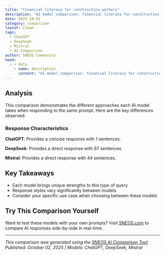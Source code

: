 ```yaml
---
title: "financial literacy for construction workers"
description: "AI model comparison: financial literacy for construction workers..."
date: 2025-10-02
category: comparison
layout: Clean
tags:
  - ChatGPT
  - DeepSeek
  - Mistral
  - AI Comparison
author: SNEOS Community
head:
  - - meta
    - name: description
      content: "AI model comparison: financial literacy for construction workers..."
---
```


<ChatComparison
  title="financial literacy for construction workers"
  prompt="financial literacy for construction workers"
  :responses='{"ChatGPT": "Financial literacy is essential for construction workers, as it helps them manage their earnings, understand budgets, save for retirement, and make informed financial decisions. Here&#x27;s a guide tailored for construction workers to enhance their financial literacy:\n\n### 1. **Understanding Income**\n - **Wages and Salaries**: Know how your pay is structured, including hourly rates, overtime, and incentives.\n - **Tax Deductions**: Understand how income taxes work and what deductions you can expect (federal, state, and local taxes).\n - **Self-Employment Considerations**: If you&#x27;re a subcontractor or freelancer, learn about estimated taxes and self-employment taxes.\n\n### 2. **Budgeting**\n - **Create a Budget**: Track your income and expenses. Categorize spending (housing, food, transportation, utilities, entertainment).\n - **50/30/20 Rule**: A simple budgeting method: 50% of your income for needs, 30% for wants, and 20% for savings and debt repayment.\n - **Adjust for Irregular Income**: Construction work may be seasonal, so save during high-income periods for leaner times.\n\n### 3. **Saving**\n - **Emergency Fund**: Aim to save 3-6 months&#x27; worth of living expenses for unexpected situations (medical emergencies, job loss).\n - **Short-term vs. Long-term Savings**: Identify your savings goals, whether for a vacation, a new tool, or retirement.\n - **High-Interest Savings Accounts**: Use these to earn more on your savings compared to standard accounts.\n\n### 4. **Debt Management**\n - **Understanding Debt**: Know the difference between good debt (like a mortgage) and bad debt (high-interest credit cards).\n - **Repayment Strategies**: Consider the snowball (paying off small debts first) or avalanche (paying off high-interest debts first) methods.\n - **Avoiding Predatory Loans**: Be cautious of payday loans and high-interest finance options.\n\n### 5. **Investing for the Future**\n - **Retirement Plans**: Understand options such as 401(k) plans, IRAs, and how employer matches work.\n - **Investment Basics**: Learn about stocks, bonds, mutual funds, and real estate. Start with low-cost index funds if you&#x27;re unfamiliar with investing.\n - **Risk Tolerance**: Assess how much risk you can take on with your investments based on your financial goals and timeline.\n\n### 6. **Insurance and Protection**\n - **Health Insurance**: Understand the importance of health insurance and explore options available through your employer or the marketplace.\n - **Disability Insurance**: Consider insurance that protects your income in case you&#x27;re unable to work due to injury or illness.\n - **Liability Insurance**: If self-employed, liability insurance can protect against lawsuits arising from work-related incidents.\n\n### 7. **Education and Training**\n - **Skill Development**: Invest in training and certifications to enhance skills, which can lead to higher pay and job security.\n - **Financial Education**: Participate in workshops or online courses focused on financial literacy, budgeting, and investing.\n\n### 8. **Using Financial Tools**\n - **Apps and Software**: Utilize budgeting apps (like Mint or YNAB) and accounting software (like QuickBooks) to manage finances efficiently.\n - **Regular Financial Check-ups**: Review your financial situation regularly—monthly or quarterly—to adjust your budget and savings goals.\n\n### 9. **Building Credit**\n - **Understanding Credit Scores**: Learn how credit scores work, what affects them, and how to improve your score.\n - **Credit Cards**: Use credit responsibly—pay balances in full each month to avoid interest and build a positive credit history.\n\n### 10. **Seeking Professional Advice**\n - **Financial Advisor**: Consider consulting a financial advisor for personalized advice, especially regarding investments and retirement planning.\n\n### Conclusion\nBy enhancing financial literacy, construction workers can improve their financial stability, make informed decisions, and secure their financial future. Start small, keep learning, and don&#x27;t hesitate to seek help when needed.", "DeepSeek": "Of course. Here is a comprehensive guide to financial literacy tailored specifically for the unique income and career patterns of construction workers.\n\n### Why Financial Literacy is Crucial for Construction Workers\n\nConstruction work is rewarding but comes with distinct financial challenges: **variable income, seasonal layoffs, physical risk of injury, and the need to plan for an eventual transition out of physically demanding labor.** Mastering your finances isn\u0027t just about saving; it\u0027s about building stability and security for you and your family, no matter what the economy or your body throws at you.\n\n---\n\n### The 5 Pillars of Financial Health for Construction Workers\n\n#### 1. Taming the Variable Paycheck (The Foundation)\n\nThis is the single most important skill. You might have 60-hour weeks in the summer and no work in the winter. A standard monthly budget doesn\u0027t work here.\n\n* **Calculate Your \u0022Base Pay\u0022:** Figure out your bare-bones monthly expenses (rent/mortgage, utilities, groceries, car payment, insurance). This is your survival number.\n* **Create a \u0022Feast or Famine\u0022 System:**\n * **Open Two Separate Bank Accounts:** a \u0022Bills\u0022 account and a \u0022Paycheck\u0022 account.\n * **During the \u0022Feast\u0022 (Overtime Season):** When you get a large paycheck, immediately transfer your \u0022Base Pay\u0022 amount into your \u0022Bills\u0022 account. This covers your next month\u0027s essentials. The rest goes into your \u0022Paycheck\u0022 account for spending and, crucially, **saving for the \u0022Famine.\u0022**\n * **During the \u0022Famine\u0022 (Slow Season):** You pay your bills from the \u0022Bills\u0022 account. You live off the \u0022Paycheck\u0022 account, which is now funded by the extra you saved during the busy times.\n* **Tool to Use:** A simple spreadsheet or a budgeting app like **YNAB (You Need A Budget)** or **Mint**, which are great for handling variable income.\n\n#### 2. Mastering the Basics: Budgeting \u0026 Debt\n\n* **The Envelope System (Digital or Physical):** Allocate cash for spending categories like groceries, gas, and entertainment. When the cash is gone, you stop spending. Digital versions like **Goodbudget** work on the same principle.\n* **Tackle High-Interest Debt FIRST:** Credit card and payday loan debt can destroy your finances. Make a plan to pay more than the minimum. The \u0022avalanche method\u0022 (paying off the highest-interest debt first) saves the most money.\n* **Be Smart with \u0022Toys\u0022:** It\u0027s tempting to buy a new truck, boat, or ATV during a good season. Pay yourself first (see saving, below) before financing a large depreciating asset.\n\n#### 3. Building Your Financial Safety Gear: Emergency \u0026 Retirement Savings\n\nThink of savings as essential as your hard hat.\n\n* **The Emergency Fund:** This is your most important tool. Aim for **3-6 months of \u0022Base Pay\u0022 expenses**. This fund is for true emergencies: a layoff, a major car repair, or a medical bill. Keep this in a separate, easily accessible savings account.\n* **Retirement: Your \u0022Hanging Up the Tools\u0022 Fund**\n * Your body won\u0027t be able to do this work forever. Start *now*.\n * **If you\u0027re in a Union:** You likely have a pension. Understand its terms. You may also have access to a **401(k) or 403(b)**. Contribute to it, especially if your employer matches your contribution\u2014it\u0027s free money.\n * **If you\u0027re Non-Union:** Open an **IRA (Individual Retirement Account)**. You can set up automatic transfers from your \u0022Feast\u0022 paychecks. A **Roth IRA** is often a great choice if you think your tax rate will be the same or higher in retirement.\n * **SEP IRA or Solo 401(k):** If you\u0027re a subcontractor or run your own small business, look into these. They allow for very high retirement contributions.\n\n#### 4. Protecting Your Biggest Asset: You\n\nYour ability to work is your primary income generator. Protect it.\n\n* **Insurance is Non-Negotiable:**\n * **Health Insurance:** Get it through your union, employer, or the ACA (Affordable Care Act) marketplace. An accident without insurance can lead to financial ruin.\n * **Disability Insurance:** This is critical. It replaces a portion of your income if you get injured *off the job* and can\u0027t work. Union plans often include this. If not, look into a private policy.\n * **Life Insurance:** If people depend on your income (spouse, kids), you need term life insurance. It\u0027s surprisingly affordable.\n* **Wear Your PPE:** This is financial literacy! Preventing an injury is the best financial decision you can make.\n\n#### 5. Leveling Up: Taxes, Side Hustles, and Homeownership\n\n* **Taxes: Don\u0027t Get Surprised**\n * **If you\u0027re a W-2 Employee:** Your taxes are withheld, but you still need to save for a potential tax bill if you have a lot of overtime.\n * **If you\u0027re a 1099 Subcontractor:** This is vital. You are responsible for **Self-Employment Tax** (Social Security \u0026 Medicare). You should be setting aside **25-30% of every paycheck** for taxes. **Make quarterly estimated tax payments** to avoid a huge bill and penalties at tax time.\n* **Side Hustles:** Use your skills. Handyman services, small side jobs, or teaching your skills can provide cash flow during slow periods.\n* **Homeownership:** Your trade skills are a huge advantage. You can save significantly on labor for repairs and renovations, building equity faster. Be cautious about over-leveraging yourself with a massive mortgage.\n\n---\n\n### A Construction Worker\u0027s Financial Checklist\n\n**Every Paycheck:**\n- [ ] Transfer \u0022Base Pay\u0022 to Bills Account.\n- [ ] Transfer a set amount to Emergency Savings.\n- [ ] Transfer a set amount to Retirement (IRA/401k).\n- [ ] Set aside 25-30% for taxes (if 1099).\n\n**Every Month:**\n- [ ] Pay bills from Bills Account.\n- [ ] Track spending against your budget.\n- [ ] Review your debt payoff progress.\n\n**Every Year:**\n- [ ] Review your insurance coverage (health, disability, life).\n- [ . Check your retirement account statements and contribution levels.\n- [ ] Meet with a tax professional (highly recommended for 1099 workers).\n\n### Key Mindset Shifts\n\n* **From \u0022I got a big check\u0022 to \u0022I need to make this last.\u0022**\n* **From \u0022I\u0027ll work until I can\u0027t\u0022 to \u0022I\u0027m building a fund so I can choose when to stop.\u0022**\n* **From \u0022Taxes are a surprise\u0022 to \u0022I plan for my tax bill with every paycheck.\u0022**\n\n### Where to Get Help\n\n* **Your Union:** Many offer free financial counseling and workshops.\n* **Non-Profit Credit Counseling:** Organizations like the **National Foundation for Credit Counseling (NFCC)** offer free or low-cost advice.\n* **A Fiduciary Financial Planner:** They are legally obligated to act in your best interest. They can help you create a personalized plan.\n\nMastering your finances is like mastering a trade. It takes time, practice, and the right tools, but the payoff is a secure and stable future.", "Mistral": "Financial literacy is crucial for construction workers to manage their income, plan for the future, and make informed financial decisions. Here are some key aspects of financial literacy tailored to construction workers:\n\n### 1. **Budgeting**\n - **Track Income and Expenses:** Keep a record of your income and expenses to understand where your money is going.\n - **Create a Budget:** Allocate funds for necessities like rent, utilities, groceries, and savings. Use budgeting apps or spreadsheets to stay organized.\n\n### 2. **Emergency Fund**\n - **Save for Emergencies:** Aim to save at least 3-6 months\u0027 worth of living expenses. This can be crucial in an industry where work can be seasonal or project-based.\n\n### 3. **Savings and Investments**\n - **Retirement Savings:** If your employer offers a 401(k) or similar retirement plan, contribute to it. Take advantage of any employer matching contributions.\n - **Investments:** Consider low-risk investments like bonds or mutual funds. Consult a financial advisor if needed.\n\n### 4. **Insurance**\n - **Health Insurance:** Ensure you have adequate health insurance to cover medical expenses.\n - **Disability Insurance:** This can provide income if you are unable to work due to injury or illness.\n - **Liability Insurance:** Protect yourself from potential lawsuits related to your work.\n\n### 5. **Debt Management**\n - **Avoid High-Interest Debt:** Try to avoid credit card debt and high-interest loans.\n - **Pay Off Debt:** Prioritize paying off high-interest debt first. Consider debt consolidation if necessary.\n\n### 6. **Tax Planning**\n - **Understand Tax Deductions:** Know what expenses are tax-deductible, such as work-related travel, tools, and equipment.\n - **File Taxes Accurately:** Use tax software or consult a tax professional to ensure you are filing correctly and taking advantage of all available deductions.\n\n### 7. **Financial Goals**\n - **Set Short-Term Goals:** Save for a vacation, a new tool, or a course to enhance your skills.\n - **Set Long-Term Goals:** Plan for major purchases like a home or a vehicle, and long-term savings for retirement.\n\n### 8. **Credit Management**\n - **Build Good Credit:** Pay your bills on time and keep your credit utilization low.\n - **Check Your Credit Report:** Regularly review your credit report to ensure accuracy and detect any fraudulent activity.\n\n### 9. **Financial Education**\n - **Stay Informed:** Read financial news, attend workshops, or take online courses to stay updated on financial trends and best practices.\n - **Seek Professional Advice:** Consider consulting a financial advisor for personalized advice.\n\n### 10. **Work-Related Financial Planning**\n - **Tools and Equipment:** Budget for the purchase and maintenance of tools and equipment.\n - **Training and Certifications:** Invest in training and certifications to enhance your skills and increase your earning potential.\n\n### 11. **Union Benefits**\n - **Understand Union Benefits:** If you are part of a union, understand the benefits available to you, such as health insurance, retirement plans, and training programs.\n\n### 12. **Side Hustles and Additional Income**\n - **Diversify Income:** Consider side jobs or freelance work to supplement your income, especially during slower periods.\n\n### Resources\n - **Books and Articles:** Read books and articles on financial management.\n - **Online Courses:** Take online courses on budgeting, investing, and financial planning.\n - **Community Resources:** Utilize community resources like financial literacy workshops and counseling services.\n\nBy focusing on these areas, construction workers can build a solid financial foundation, ensuring stability and growth in their financial lives."}' 
  published-date="12:23"
/>

## Analysis

This comparison demonstrates the different approaches each AI model takes when responding to the same prompt. Here are the key differences observed:

### Response Characteristics

**ChatGPT**: Provides a concise response with 1 sentences. 

**DeepSeek**: Provides a direct response with 87 sentences. 

**Mistral**: Provides a direct response with 44 sentences. 

## Key Takeaways

- Each model brings unique strengths to this type of query
- Response styles vary significantly between models
- Consider your specific use case when choosing between these models

## Try This Comparison Yourself

Want to test these models with your own prompts? Visit [SNEOS.com](https://sneos.com) to compare AI responses side-by-side in real-time.

---

*This comparison was generated using the [SNEOS AI Comparison Tool](https://sneos.com)*
*Published: October 02, 2025 | Models: ChatGPT, DeepSeek, Mistral*
